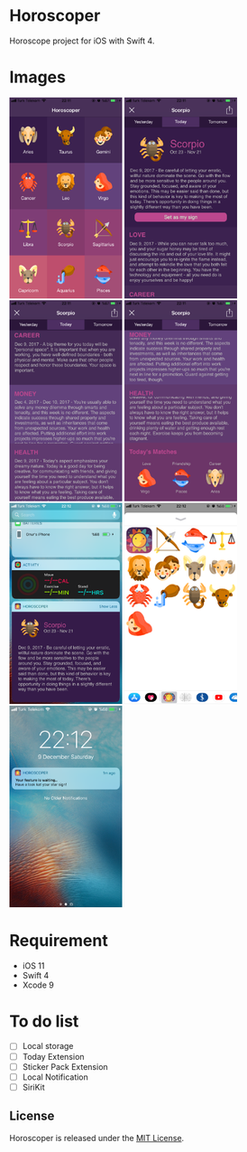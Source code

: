 # Horoscoper
Horoscope project for iOS with Swift 4.

# Images
<div>
  <img width="200" src="/ScreenShots/IMG_1724.png">
  <img width="200" src="/ScreenShots/IMG_1725.png">
  <img width="200" src="/ScreenShots/IMG_1727.png">
   <img width="200" src="/ScreenShots/IMG_1728.png">
  <img width="200" src="/ScreenShots/IMG_1729.png">
  <img width="200" src="/ScreenShots/IMG_1730.png">
  <img width="200" src="/ScreenShots/IMG_1731.png">
</div>

# Requirement

* iOS 11
* Swift 4
* Xcode 9

# To do list

  - [ ] Local storage
  - [ ] Today Extension
  - [ ] Sticker Pack Extension
  - [ ] Local Notification
  - [ ] SiriKit

## License

Horoscoper is released under the [MIT License](LICENSE).

